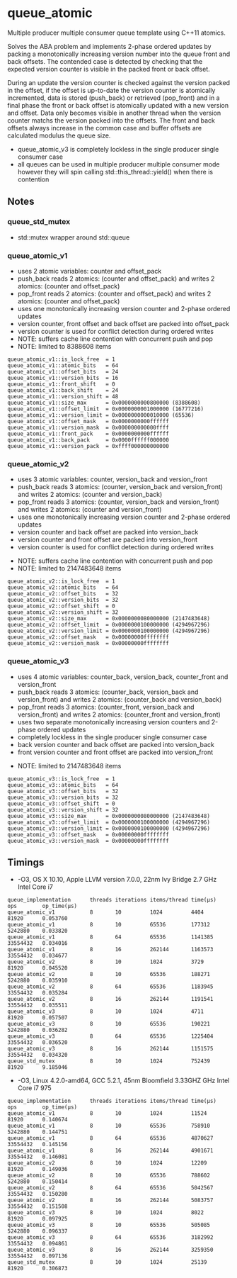 # queue_atomic

Multiple producer multiple consumer queue template using C++11 atomics.

Solves the ABA problem and implements 2-phase ordered updates by packing a monotonically increasing version number into the queue front and back offsets. The contended case is detected by checking that the expected version counter is visible in the packed front or back offset.

During an update the version counter is checked against the version packed in the offset, if the offset is up-to-date the version counter is atomically incremented, data is stored (push_back) or retrieved (pop_front) and in a final phase the front or back offset is atomically updated with a new version and offset. Data only becomes visible in another thread when the version counter matchs the version packed into the offsets. The front and back offsets always increase in the common case and buffer offsets are calculated modulus the queue size.

- queue_atomic_v3 is completely lockless in the single producer single consumer case
- all queues can be used in multiple producer multiple consumer mode however they will spin calling std::this_thread::yield() when there is contention

## Notes

### queue_std_mutex

 - std::mutex wrapper around std::queue

### queue_atomic_v1

- uses 2 atomic variables: counter and offset_pack
- push_back reads 2 atomics: (counter and offset_pack)
       and writes 2 atomics: (counter and offset_pack)
- pop_front reads 2 atomics: (counter and offset_pack)
       and writes 2 atomics: (counter and offset_pack)
- uses one monotonically increasing version counter and 2-phase ordered updates
- version counter, front offset and back offset are packed into offset_pack
- version counter is used for conflict detection during ordered writes
- NOTE: suffers cache line contention with concurrent push and pop
- NOTE: limited to 8388608 items
````
queue_atomic_v1::is_lock_free  = 1
queue_atomic_v1::atomic_bits   = 64
queue_atomic_v1::offset_bits   = 24
queue_atomic_v1::version_bits  = 16
queue_atomic_v1::front_shift   = 0
queue_atomic_v1::back_shift    = 24
queue_atomic_v1::version_shift = 48
queue_atomic_v1::size_max      = 0x0000000000800000 (8388608)
queue_atomic_v1::offset_limit  = 0x0000000001000000 (16777216)
queue_atomic_v1::version_limit = 0x0000000000010000 (65536)
queue_atomic_v1::offset_mask   = 0x0000000000ffffff
queue_atomic_v1::version_mask  = 0x000000000000ffff
queue_atomic_v1::front_pack    = 0x0000000000ffffff
queue_atomic_v1::back_pack     = 0x0000ffffff000000
queue_atomic_v1::version_pack  = 0xffff000000000000
````

### queue_atomic_v2

 - uses 3 atomic variables: counter, version_back and version_front
 - push_back reads 3 atomics: (counter, version_back and version_front)
        and writes 2 atomics: (counter and version_back)
 - pop_front reads 3 atomics: (counter, version_back and version_front)
        and writes 2 atomics: (counter and version_front)
 - uses one monotonically increasing version counter and 2-phase ordered updates
 - version counter and back offset are packed into version_back
 - version counter and front offset are packed into version_front
 - version counter is used for conflict detection during ordered writes
 * NOTE: suffers cache line contention with concurrent push and pop
 * NOTE: limited to 2147483648 items
````
queue_atomic_v2::is_lock_free  = 1
queue_atomic_v2::atomic_bits   = 64
queue_atomic_v2::offset_bits   = 32
queue_atomic_v2::version_bits  = 32
queue_atomic_v2::offset_shift  = 0
queue_atomic_v2::version_shift = 32
queue_atomic_v2::size_max      = 0x0000000080000000 (2147483648)
queue_atomic_v2::offset_limit  = 0x0000000100000000 (4294967296)
queue_atomic_v2::version_limit = 0x0000000100000000 (4294967296)
queue_atomic_v2::offset_mask   = 0x00000000ffffffff
queue_atomic_v2::version_mask  = 0x00000000ffffffff
````

### queue_atomic_v3

- uses 4 atomic variables: counter_back, version_back, counter_front and version_front
- push_back reads 3 atomics: (counter_back, version_back and version_front)
       and writes 2 atomics: (counter_back and version_back)
- pop_front reads 3 atomics: (counter_front, version_back and version_front)
       and writes 2 atomics: (counter_front and version_front)
- uses two separate monotonically increasing version counters and 2-phase ordered updates
- completely lockless in the single producer single consumer case
- back version counter and back offset are packed into version_back
- front version counter and front offset are packed into version_front
* NOTE: limited to 2147483648 items
````
queue_atomic_v3::is_lock_free  = 1
queue_atomic_v3::atomic_bits   = 64
queue_atomic_v3::offset_bits   = 32
queue_atomic_v3::version_bits  = 32
queue_atomic_v3::offset_shift  = 0
queue_atomic_v3::version_shift = 32
queue_atomic_v3::size_max      = 0x0000000080000000 (2147483648)
queue_atomic_v3::offset_limit  = 0x0000000100000000 (4294967296)
queue_atomic_v3::version_limit = 0x0000000100000000 (4294967296)
queue_atomic_v3::offset_mask   = 0x00000000ffffffff
queue_atomic_v3::version_mask  = 0x00000000ffffffff
````

## Timings

- -O3, OS X 10.10, Apple LLVM version 7.0.0, 22nm Ivy Bridge 2.7 GHz Intel Core i7

````
queue_implementation      threads iterations items/thread time(µs)    ops        op_time(µs)
queue_atomic_v1           8       10         1024         4404        81920      0.053760 
queue_atomic_v1           8       10         65536        177312      5242880    0.033820 
queue_atomic_v1           8       64         65536        1141385     33554432   0.034016 
queue_atomic_v1           8       16         262144       1163573     33554432   0.034677 
queue_atomic_v2           8       10         1024         3729        81920      0.045520 
queue_atomic_v2           8       10         65536        188271      5242880    0.035910 
queue_atomic_v2           8       64         65536        1183945     33554432   0.035284 
queue_atomic_v2           8       16         262144       1191541     33554432   0.035511
queue_atomic_v3           8       10         1024         4711        81920      0.057507
queue_atomic_v3           8       10         65536        190221      5242880    0.036282
queue_atomic_v3           8       64         65536        1225404     33554432   0.036520
queue_atomic_v3           8       16         262144       1151575     33554432   0.034320
queue_std_mutex           8       10         1024         752439      81920      9.185046 
````

- -O3, Linux 4.2.0-amd64, GCC 5.2.1, 45nm Bloomfield 3.33GHZ GHz Intel Core i7 975

````
queue_implementation      threads iterations items/thread time(µs)    ops        op_time(µs)
queue_atomic_v1           8       10         1024         11524       81920      0.140674
queue_atomic_v1           8       10         65536        758910      5242880    0.144751
queue_atomic_v1           8       64         65536        4870627     33554432   0.145156
queue_atomic_v1           8       16         262144       4901671     33554432   0.146081
queue_atomic_v2           8       10         1024         12209       81920      0.149036
queue_atomic_v2           8       10         65536        788602      5242880    0.150414
queue_atomic_v2           8       64         65536        5042567     33554432   0.150280
queue_atomic_v2           8       16         262144       5083757     33554432   0.151508
queue_atomic_v3           8       10         1024         8022        81920      0.097925
queue_atomic_v3           8       10         65536        505085      5242880    0.096337
queue_atomic_v3           8       64         65536        3182992     33554432   0.094861
queue_atomic_v3           8       16         262144       3259350     33554432   0.097136
queue_std_mutex           8       10         1024         25139       81920      0.306873
````
